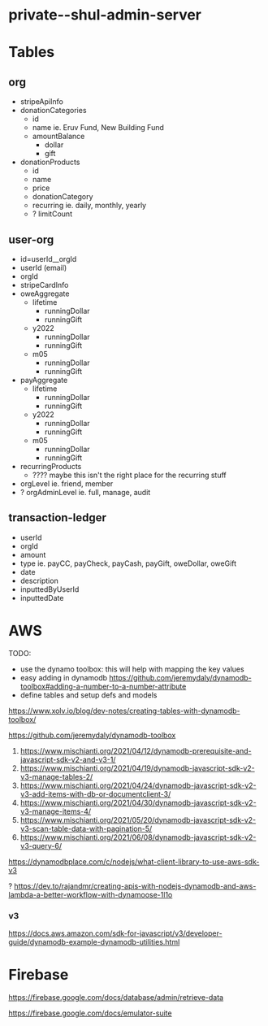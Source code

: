 # private--shul-admin-server

# Tables

## org
- stripeApiInfo
- donationCategories
  - id
  - name ie. Eruv Fund, New Building Fund
  - amountBalance
    - dollar
    - gift
- donationProducts
  - id
  - name
  - price
  - donationCategory
  - recurring ie. daily, monthly, yearly
  - ? limitCount

## user-org
- id=userId__orgId
- userId (email)
- orgId
- stripeCardInfo
- oweAggregate
  - lifetime
    - runningDollar
    - runningGift
  - y2022
    - runningDollar
    - runningGift
  - m05
    - runningDollar
    - runningGift
- payAggregate
  - lifetime
    - runningDollar
    - runningGift
  - y2022
    - runningDollar
    - runningGift
  - m05
    - runningDollar
    - runningGift
- recurringProducts
  - ???? maybe this isn't the right place for the recurring stuff
- orgLevel ie. friend, member
- ? orgAdminLevel ie. full, manage, audit

## transaction-ledger
- userId
- orgId
- amount
- type ie. payCC, payCheck, payCash, payGift, oweDollar, oweGift
- date
- description
- inputtedByUserId
- inputtedDate




# AWS
TODO:
- use the dynamo toolbox: this will help with mapping the key values
- easy adding in dynamodb https://github.com/jeremydaly/dynamodb-toolbox#adding-a-number-to-a-number-attribute
- define tables and setup defs and models

https://www.xolv.io/blog/dev-notes/creating-tables-with-dynamodb-toolbox/

https://github.com/jeremydaly/dynamodb-toolbox

1. https://www.mischianti.org/2021/04/12/dynamodb-prerequisite-and-javascript-sdk-v2-and-v3-1/
2. https://www.mischianti.org/2021/04/19/dynamodb-javascript-sdk-v2-v3-manage-tables-2/
3. https://www.mischianti.org/2021/04/24/dynamodb-javascript-sdk-v2-v3-add-items-with-db-or-documentclient-3/
4. https://www.mischianti.org/2021/04/30/dynamodb-javascript-sdk-v2-v3-manage-items-4/
5. https://www.mischianti.org/2021/05/20/dynamodb-javascript-sdk-v2-v3-scan-table-data-with-pagination-5/
6. https://www.mischianti.org/2021/06/08/dynamodb-javascript-sdk-v2-v3-query-6/

https://dynamodbplace.com/c/nodejs/what-client-library-to-use-aws-sdk-v3

? https://dev.to/rajandmr/creating-apis-with-nodejs-dynamodb-and-aws-lambda-a-better-workflow-with-dynamoose-1l1o

### v3
https://docs.aws.amazon.com/sdk-for-javascript/v3/developer-guide/dynamodb-example-dynamodb-utilities.html



# Firebase
https://firebase.google.com/docs/database/admin/retrieve-data

https://firebase.google.com/docs/emulator-suite